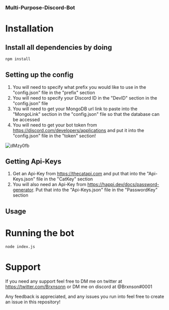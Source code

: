 ### Multi-Purpose-Discord-Bot

# Installation

## Install all dependencies by doing
```bash
npm install
```

## Setting up the config

1) You will need to specify what prefix you would like to use in the "config.json" file in the "prefix" section
2) You will need to specify your Discord ID in the "DevID" section in the "config.json" file
3) You will need to get your MongoDB url link to paste into the "MongoLink" section in the "config.json" file so that the database can be accessed
4) You will need to get your bot token from https://discord.com/developers/applications and put it into the "config.json" file in the "token" section!

![dMzy0fb](https://user-images.githubusercontent.com/79931117/117315501-a9eea100-ae7f-11eb-8dec-0cf52be6735a.png)


## Getting Api-Keys

1) Get an Api-Key from https://thecatapi.com and put that into the "Api-Keys.json" file in the "CatKey" section
2) You will also need an Api-Key from https://happi.dev/docs/password-generator. Put that into the "Api-Keys.json" file in the "PasswordKey" section

## Usage

# Running the bot

```bash
node index.js
```

# Support

If you need any support feel free to DM me on twitter at https://twitter.com/Brxnsonn or DM me on discord at @Brxnson#0001

Any feedback is appreciated, and any issues you run into feel free to create an issue in this repository!
